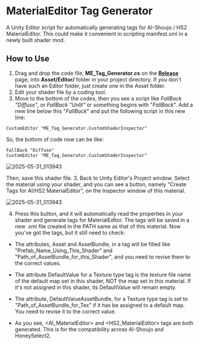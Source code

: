 # MaterialEditor Tag Generator
A Unity Editor script for automatically generating tags for AI-Shoujo / HS2 MaterialEditor.
This could make it convenient in scripting manifest.xml in a newly built shader mod.

## How to Use
1. Drag and drop the code file, **ME_Tag_Generator.cs** on the [**Release**](https://github.com/Blatke/MaterialEditor-Tag-Generator/releases) page, into **Asset/Editor/** folder in your project directory. If you don't have such an Editor folder, just create one in the Asset folder.
2. Edit your shader file by a coding tool.
3. Move to the bottom of the codes, then you see a script like _FallBack "Diffuse"_, or _FallBack "Unlit"_ or something begins with "_FallBack_". Add a new line below this "_FallBack_" and put the following script in this new line:

```
CustomEditor "ME_Tag_Generator.CustomShaderInspector"
```
So, the bottom of code now can be like:

    FallBack "Diffuse"
    CustomEditor "ME_Tag_Generator.CustomShaderInspector"

![2025-05-31_013943](https://github.com/user-attachments/assets/f0bc2dd4-2bfe-4e81-90b6-3e0e5b00ea76)

Then, save this shader file.
3. Back to Unity Editor's Project window. Select the material using your shader, and you can see a button, namely "Create Tags for AI/HS2 MaterialEditor", on the Inspector window of this material.

![2025-05-31_013943](https://github.com/user-attachments/assets/3b83890a-1841-41a2-ae3e-067ecab547ce)

4. Press this button, and it will automatically read the properties in your shader and generate tags for MaterialEditor. The tags will be saved in a new .xml file created in the PATH same as that of this material. Now you've got the tags, but it still need to check:

- The attributes, Asset and AssetBundle, in a <Shader> tag will be filled like "Prefab_Name_Using_This_Shader" and "Path_of_AssetBundle_for_this_Shader", and you need to revise them to the correct values.

- The attribute DefaultValue for a Texture type <Property> tag is the texture file name of the default map set in this shader, NOT the map set in this material. If it's not assigned in this shader, its DefaultValue will remain empty.

- The attribute, DefaultValueAssetBundle, for a Texture type <Property> tag is set to "Path_of_AssetBundle_for_Tex" if it has be assigned to a default map. You need to revise it to the correct value.

- As you see, <AI_MaterialEditor> and <HS2_MaterialEditor> tags are both generated. This is for the compatibility across AI-Shoujo and HoneySelect2.
